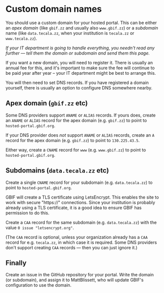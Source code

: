 # Custom domain names

You should use a custom domain for your hosted portal.  This can be either an *apex domain* (like `gbif.zz` and usually also `www.gbif.zz`) or a *subdomain* name (like `data.tecala.zz`, when your institution is `tecala.zz` or `www.tecala.zz`).

*If your IT department is going to handle everything, you needn't read any further — tell them the domain or subdomain and send them this page.*

If you want a new domain, you will need to register it. There is usually an annual fee for this, and it's important to make sure the fee will continue to be paid year after year – your IT department might be best to arrange this.

You will then need to set DNS records.  If you have registered a domain yourself, there is usually an option to configure DNS somewhere nearby.

## Apex domain (`gbif.zz` etc)

Some DNS providers support `ANAME` or `ALIAS` records.  If yours does, create an `ANAME` or `ALIAS` record for the apex domain (e.g. `gbif.zz`) to point to `hosted-portal.gbif.org`.

If your DNS provider does *not* support `ANAME` or `ALIAS` records, create an `A` record for the apex domain (e.g. `gbif.zz`) to point to `130.225.43.5`.

Either way, create a `CNAME` record for `www` (e.g. `www.gbif.zz`) to point to `hosted-portal.gbif.org`.

## Subdomains (`data.tecala.zz` etc)

Create a single `CNAME` record for your subdomain (e.g. `data.tecala.zz`) to point to `hosted-portal.gbif.org`.

GBIF will create a TLS certificate using LetsEncrypt.  This enables the site to work with secure "https://" connections.  Since your institution is probably already using a TLS certificate, it is a good idea to ensure GBIF has permission to do this.

Create a `CAA` record for the same subdomain (e.g. `data.tecala.zz`) with the value `0 issue "letsencrypt.org"`.

(The `CAA` record is optional, unless your organization already has a `CAA` record for e.g. `tecala.zz`, in which case it is required.  Some DNS providers don't support creating `CAA` records — then you can just ignore it.)

## Finally

Create an issue in the GitHub repository for your portal.  Write the domain (or subdomain), and assign it to MattBlissett, who will update GBIF's configuration to use the domain.

